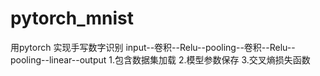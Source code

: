 # pytorch_mnist
用pytorch 实现手写数字识别
input--卷积--Relu--pooling--卷积--Relu--pooling--linear--output
1.包含数据集加载
2.模型参数保存
3.交叉熵损失函数
